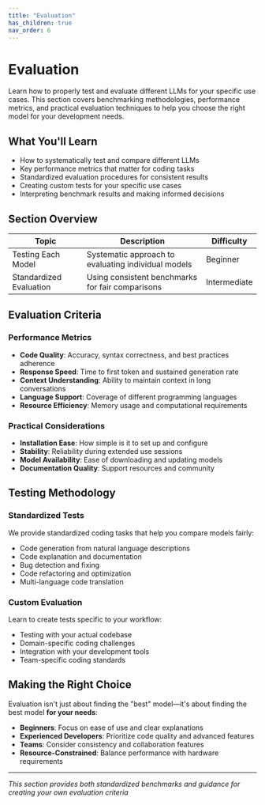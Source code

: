 ```yaml
---
title: "Evaluation"
has_children: true
nav_order: 6
---
```


# Evaluation

Learn how to properly test and evaluate different LLMs for your specific use cases. This section covers benchmarking methodologies, performance metrics, and practical evaluation techniques to help you choose the right model for your development needs.

## What You'll Learn

- How to systematically test and compare different LLMs
- Key performance metrics that matter for coding tasks
- Standardized evaluation procedures for consistent results
- Creating custom tests for your specific use cases
- Interpreting benchmark results and making informed decisions

## Section Overview

| Topic                   | Description                                         | Difficulty   |
| ----------------------- | --------------------------------------------------- | ------------ |
| Testing Each Model      | Systematic approach to evaluating individual models | Beginner     |
| Standardized Evaluation | Using consistent benchmarks for fair comparisons    | Intermediate |

## Evaluation Criteria

### Performance Metrics

- **Code Quality**: Accuracy, syntax correctness, and best practices adherence
- **Response Speed**: Time to first token and sustained generation rate
- **Context Understanding**: Ability to maintain context in long conversations
- **Language Support**: Coverage of different programming languages
- **Resource Efficiency**: Memory usage and computational requirements

### Practical Considerations

- **Installation Ease**: How simple is it to set up and configure
- **Stability**: Reliability during extended use sessions
- **Model Availability**: Ease of downloading and updating models
- **Documentation Quality**: Support resources and community

## Testing Methodology

### Standardized Tests

We provide standardized coding tasks that help you compare models fairly:

- Code generation from natural language descriptions
- Code explanation and documentation
- Bug detection and fixing
- Code refactoring and optimization
- Multi-language code translation

### Custom Evaluation

Learn to create tests specific to your workflow:

- Testing with your actual codebase
- Domain-specific coding challenges
- Integration with your development tools
- Team-specific coding standards

## Making the Right Choice

Evaluation isn't just about finding the "best" model—it's about finding the best model **for your needs**:

- **Beginners**: Focus on ease of use and clear explanations
- **Experienced Developers**: Prioritize code quality and advanced features
- **Teams**: Consider consistency and collaboration features
- **Resource-Constrained**: Balance performance with hardware requirements

---

_This section provides both standardized benchmarks and guidance for creating your own evaluation criteria_
